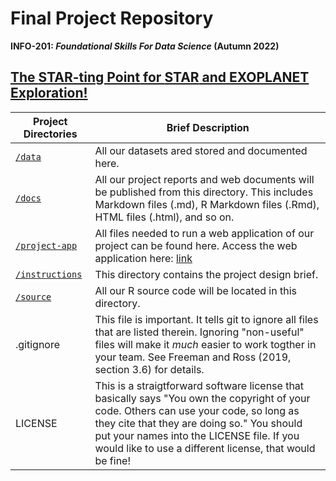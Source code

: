 # Final Project Repository
**INFO-201: _Foundational Skills For Data Science_ (Autumn 2022)**

## [The **STAR-ting Point** for **STAR** and **EXOPLANET** Exploration!](./docs/p01-proposal.md) 


|Project Directories | Brief Description|
|---------------| -----------------|
|[`/data`](./data) | All our  datasets ared stored and documented here.
|[`/docs`](./docs) | All our project reports and web documents will be published from this directory. This includes Markdown files (.md), R Markdown files (.Rmd), HTML files (.html), and so on.|
|[`/project-app`](./data) | All files needed to run a web application of our project can be found here. Access the web application here: [link](https://github.com/info201a-au2022/project-group-7-section-ag)
|[`/instructions`](./instructions)| This directory contains the project design brief.  |
|[`/source`](./source) | All our R source code will be located in this directory.
| .gitignore | This  file is important. It tells git to ignore all files that are listed therein. Ignoring "non-useful" files will make it *much* easier to work togther in your team. See Freeman and Ross (2019, section 3.6) for details.  |
| LICENSE | This is a straigtforward software license that basically says "You own the copyright of your code.  Others can use your code, so long as they cite that they are doing so." You should put your names into the LICENSE file. If you would like to use a different license, that would be fine! |
